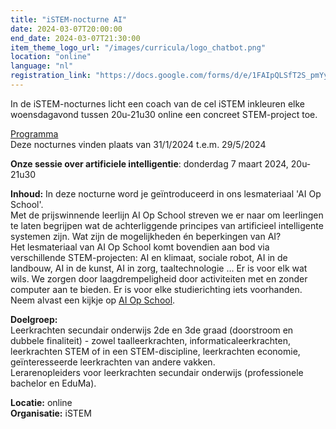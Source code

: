 ```yaml
---
title: "iSTEM-nocturne AI"
date: 2024-03-07T20:00:00
end_date: 2024-03-07T21:30:00
item_theme_logo_url: "/images/curricula/logo_chatbot.png"
location: "online"
language: "nl"
registration_link: "https://docs.google.com/forms/d/e/1FAIpQLSfT2S_pmYy-h8dDEPjBvko8YovDUzIqkNA6-n1VOz2hFv7a_A/viewform"
---
```

In de iSTEM-nocturnes licht een coach van de cel iSTEM inkleuren elke woensdagavond tussen 20u-21u30 online een concreet STEM-project toe.

[Programma](https://www.istem.be/agenda/istem-nocturnes/)<br>
Deze nocturnes vinden plaats van 31/1/2024 t.e.m. 29/5/2024

**Onze sessie over artificiele intelligentie**: donderdag 7 maart 2024, 20u-21u30

**Inhoud:** In deze nocturne word je geïntroduceerd in ons lesmateriaal 'AI Op School'. <br>
Met de prijswinnende leerlijn AI Op School streven we er naar om leerlingen te laten begrijpen wat de achterliggende principes van artificieel intelligente systemen zijn. 
Wat zijn de mogelijkheden én beperkingen van AI?  <br>
Het lesmateriaal van AI Op School komt bovendien aan bod via verschillende STEM-projecten: AI en klimaat, sociale robot, AI in de landbouw, AI in de kunst, AI in zorg, taaltechnologie … 
Er is voor elk wat wils. We zorgen door laagdrempeligheid door activiteiten met en zonder computer aan te bieden. Er is voor elke studierichting iets voorhanden. <br>
Neem alvast een kijkje op [AI Op School](https://dwengo.org/aiopschool). 

**Doelgroep:** <br>
Leerkrachten secundair onderwijs 2de en 3de graad (doorstroom en dubbele finaliteit) - zowel taalleerkrachten, informaticaleerkrachten, 
leerkrachten STEM of in een STEM-discipline, leerkrachten economie, geïnteresseerde leerkrachten van andere vakken.<br>
Lerarenopleiders voor leerkrachten secundair onderwijs (professionele bachelor en EduMa).

**Locatie:** online<br>
**Organisatie:** iSTEM
